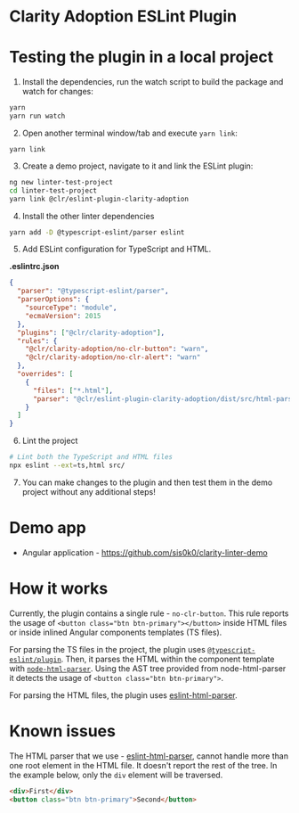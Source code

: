 # Clarity Adoption ESLint Plugin

# Testing the plugin in a local project

1. Install the dependencies, run the watch script to build the package and watch for changes:

```bash
yarn
yarn run watch
```

2. Open another terminal window/tab and execute `yarn link`:

```
yarn link
```

3. Create a demo project, navigate to it and link the ESLint plugin:

```bash
ng new linter-test-project
cd linter-test-project
yarn link @clr/eslint-plugin-clarity-adoption
```

4. Install the other linter dependencies

```bash
yarn add -D @typescript-eslint/parser eslint
```

5. Add ESLint configuration for TypeScript and HTML.

**.eslintrc.json**

```json
{
  "parser": "@typescript-eslint/parser",
  "parserOptions": {
    "sourceType": "module",
    "ecmaVersion": 2015
  },
  "plugins": ["@clr/clarity-adoption"],
  "rules": {
    "@clr/clarity-adoption/no-clr-button": "warn",
    "@clr/clarity-adoption/no-clr-alert": "warn"
  },
  "overrides": [
    {
      "files": ["*.html"],
      "parser": "@clr/eslint-plugin-clarity-adoption/dist/src/html-parser"
    }
  ]
}
```

6. Lint the project

```bash
# Lint both the TypeScript and HTML files
npx eslint --ext=ts,html src/
```

7. You can make changes to the plugin and then test them in the demo project without any additional steps!

# Demo app

- Angular application - https://github.com/sis0k0/clarity-linter-demo

# How it works

Currently, the plugin contains a single rule - `no-clr-button`. This rule reports the usage of `<button class="btn btn-primary"></button>` inside HTML files or inside inlined Angular components templates (TS files).

For parsing the TS files in the project, the plugin uses [`@typescript-eslint/plugin`](https://www.npmjs.com/package/@typescript-eslint/eslint-plugin). Then, it parses the HTML within the component template with [`node-html-parser`](https://www.npmjs.com/package/node-html-parser). Using the AST tree provided from node-html-parser it detects the usage of `<button class="btn btn-primary">`.

For parsing the HTML files, the plugin uses [eslint-html-parser](https://www.npmjs.com/package/eslint-html-parser).

# Known issues

The HTML parser that we use - [eslint-html-parser](https://www.npmjs.com/package/eslint-html-parser), cannot handle more than one root element in the HTML file. It doesn't report the rest of the tree. In the example below, only the `div` element will be traversed.

```html
<div>First</div>
<button class="btn btn-primary">Second</button>
```
